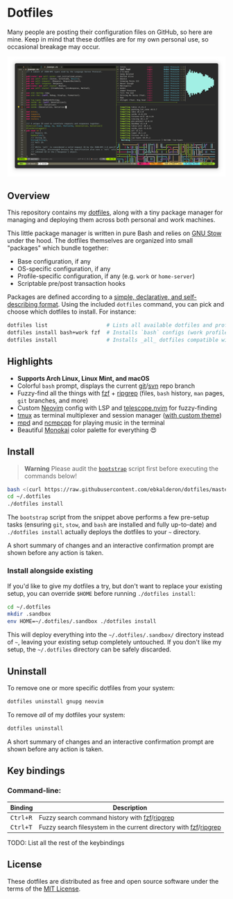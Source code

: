 # Dotfiles

Many people are posting their configuration files on GitHub, so here are mine.
Keep in mind that these dotfiles are for my own personal use, so occasional
breakage may occur.

![Screenshot of terminal in active use](./screenshot.png)

## Overview

This repository contains my [dotfiles](https://dotfiles.github.io/), along with
a tiny package manager for managing and deploying them across both personal and
work machines.

This little package manager is written in pure Bash and relies on [GNU Stow]
under the hood. The dotfiles themselves are organized into small "packages"
which bundle together:

* Base configuration, if any
* OS-specific configuration, if any
* Profile-specific configuration, if any (e.g. `work` or `home-server`)
* Scriptable pre/post transaction hooks

Packages are defined according to a [simple, declarative, and self-describing
format][pkgdocs]. Using the included `dotfiles` command, you can pick and
choose which dotfiles to install. For instance:

```bash
dotfiles list                   # Lists all available dotfiles and profiles
dotfiles install bash+work fzf  # Installs `bash` configs (work profile) and `fzf` configs
dotfiles install                # Installs _all_ dotfiles compatible with your OS
```

[GNU Stow]: https://www.gnu.org/software/stow/
[pkgdocs]: ./PACKAGES.md

## Highlights

* **Supports Arch Linux, Linux Mint, and macOS**
* Colorful `bash` prompt, displays the current [git]/[svn] repo branch
* Fuzzy-find all the things with [fzf] + [ripgrep] (files, `bash` history,
  `man` pages, `git` branches, and more)
* Custom [Neovim] config with LSP and [telescope.nvim] for fuzzy-finding
* [tmux] as terminal multiplexer and session manager ([with custom theme])
* [mpd] and [ncmpcpp] for playing music in the terminal
* Beautiful [Monokai] color palette for everything :heart_eyes:

[git]: https://git-scm.com/
[svn]: https://subversion.apache.org/ 
[fzf]: https://github.com/junegunn/fzf
[ripgrep]: https://github.com/BurntSushi/ripgrep
[Neovim]: https://neovim.io/
[telescope.nvim]: https://github.com/nvim-telescope/telescope.nvim
[tmux]: https://github.com/tmux/tmux
[with custom theme]: https://github.com/ebkalderon/tmux-monokai-classic
[mpd]: https://www.musicpd.org/
[ncmpcpp]: https://github.com/ncmpcpp/ncmpcpp
[Monokai]: https://monokai.nl/

## Install

> **Warning** Please audit the [`bootstrap`](./bootstrap) script first before
> executing the commands below!

```sh
bash <(curl https://raw.githubusercontent.com/ebkalderon/dotfiles/master/bootstrap -sSf)
cd ~/.dotfiles
./dotfiles install
```

The `bootstrap` script from the snippet above performs a few pre-setup tasks
(ensuring `git`, `stow`, and `bash` are installed and fully up-to-date) and
`./dotfiles install` actually deploys the dotfiles to your `~` directory.

A short summary of changes and an interactive confirmation prompt are shown
before any action is taken.

### Install alongside existing

If you'd like to give my dotfiles a try, but don't want to replace your
existing setup, you can override `$HOME` before running `./dotfiles install`:

```sh
cd ~/.dotfiles
mkdir .sandbox
env HOME=~/.dotfiles/.sandbox ./dotfiles install
```

This will deploy everything into the `~/.dotfiles/.sandbox/` directory instead
of `~`, leaving your existing setup completely untouched. If you don't like my
setup, the `~/.dotfiles` directory can be safely discarded.

## Uninstall

To remove one or more specific dotfiles from your system:

```sh
dotfiles uninstall gnupg neovim
```

To remove _all_ of my dotfiles your system:

```sh
dotfiles uninstall
```

A short summary of changes and an interactive confirmation prompt are shown
before any action is taken.

## Key bindings

### Command-line:

Binding           | Description
------------------|----------------------------------------------------------------------
<kbd>Ctrl+R</kbd> | Fuzzy search command history with [fzf]/[ripgrep]
<kbd>Ctrl+T</kbd> | Fuzzy search filesystem in the current directory with [fzf]/[ripgrep]

TODO: List all the rest of the keybindings

## License

These dotfiles are distributed as free and open source software under the terms
of the [MIT License](./LICENSE).
